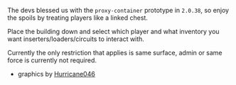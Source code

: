 The devs blessed us with the `proxy-container` prototype in `2.0.38`, so enjoy the spoils by treating players like a linked chest.

Place the building down and select which player and what inventory you want inserters/loaders/circuits to interact with.

Currently the only restriction that applies is same surface, admin or same force is currently not required.

- graphics by [Hurricane046](https://mods.factorio.com/user/Hurricane046)
